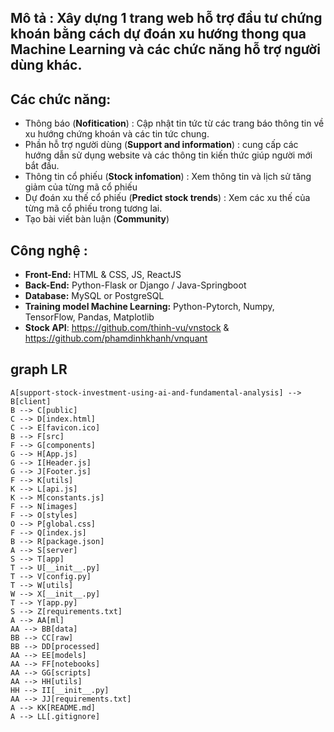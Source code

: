 ## Mô tả : Xây dựng 1 trang web hỗ trợ đầu tư chứng khoán bằng cách dự đoán xu hướng thong qua Machine Learning và các chức năng hỗ trợ người dùng khác.

## Các chức năng:
* Thông báo (<strong>Nofitication</strong>) : Cập nhật tin tức từ các trang báo thông tin về xu hướng chứng khoán và các tin tức chung.
* Phần hỗ trợ người dùng (<strong>Support and information</strong>) : cung cấp các hướng dẫn sử dụng website và các thông tin kiến thức giúp người mới bắt đầu.
* Thông tin cổ phiếu (<strong>Stock infomation</strong>) : Xem thông tin và lịch sử tăng giảm của từng mã cổ phiếu
* Dự đoán xu thế cổ phiếu (<strong>Predict stock trends</strong>) : Xem các xu thế của từng mã cổ phiếu trong tương lai.
* Tạo bài viết bàn luận (<strong>Community</strong>)


## Công nghệ :  
  * <strong>Front-End:</strong> HTML & CSS, JS, ReactJS
  * <strong>Back-End:</strong> Python-Flask or Django / Java-Springboot
  * <strong>Database:</strong> MySQL or PostgreSQL
  * <strong>Training model Machine Learning:</strong> Python-Pytorch, Numpy, TensorFlow, Pandas, Matplotlib
  * <strong>Stock API</strong>: https://github.com/thinh-vu/vnstock & https://github.com/phamdinhkhanh/vnquant
  
## graph LR
    A[support-stock-investment-using-ai-and-fundamental-analysis] --> B[client]
    B --> C[public]
    C --> D[index.html]
    C --> E[favicon.ico]
    B --> F[src]
    F --> G[components]
    G --> H[App.js]
    G --> I[Header.js]
    G --> J[Footer.js]
    F --> K[utils]
    K --> L[api.js]
    K --> M[constants.js]
    F --> N[images]
    F --> O[styles]
    O --> P[global.css]
    F --> Q[index.js]
    B --> R[package.json]
    A --> S[server]
    S --> T[app]
    T --> U[__init__.py]
    T --> V[config.py]
    T --> W[utils]
    W --> X[__init__.py]
    T --> Y[app.py]
    S --> Z[requirements.txt]
    A --> AA[ml]
    AA --> BB[data]
    BB --> CC[raw]
    BB --> DD[processed]
    AA --> EE[models]
    AA --> FF[notebooks]
    AA --> GG[scripts]
    AA --> HH[utils]
    HH --> II[__init__.py]
    AA --> JJ[requirements.txt]
    A --> KK[README.md]
    A --> LL[.gitignore]
